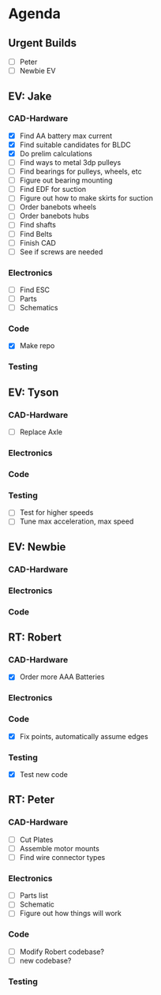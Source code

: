 # Agenda

## Urgent Builds
- [ ] Peter
- [ ] Newbie EV

## EV: Jake 
### CAD-Hardware
- [x] Find AA battery max current
- [x] Find suitable candidates for BLDC
- [x] Do prelim calculations
- [ ] Find ways to metal 3dp pulleys
- [ ] Find bearings for pulleys, wheels, etc
- [ ] Figure out bearing mounting
- [ ] Find EDF for suction
- [ ] Figure out how to make skirts for suction
- [ ] Order banebots wheels
- [ ] Order banebots hubs
- [ ] Find shafts
- [ ] Find Belts
- [ ] Finish CAD
- [ ] See if screws are needed

### Electronics
- [ ] Find ESC
- [ ] Parts
- [ ] Schematics

### Code
- [x] Make repo

### Testing

## EV: Tyson
### CAD-Hardware
- [ ] Replace Axle

### Electronics

### Code

### Testing
- [ ] Test for higher speeds
- [ ] Tune max acceleration, max speed

## EV: Newbie

### CAD-Hardware

### Electronics

### Code

## RT: Robert
### CAD-Hardware
- [x] Order more AAA Batteries
### Electronics
### Code
- [x] Fix points, automatically assume edges

### Testing
- [x] Test new code

## RT: Peter
### CAD-Hardware
- [ ] Cut Plates
- [ ] Assemble motor mounts
- [ ] Find wire connector types

### Electronics
- [ ] Parts list
- [ ] Schematic
- [ ] Figure out how things will work

### Code
- [ ] Modify Robert codebase? 
- [ ] new codebase?

### Testing

